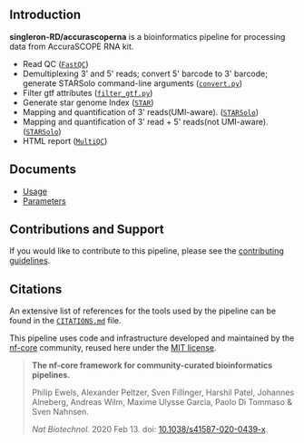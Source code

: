 ## Introduction

**singleron-RD/accurascoperna** is a bioinformatics pipeline for processing data from AccuraSCOPE RNA kit.

- Read QC ([`FastQC`](https://www.bioinformatics.babraham.ac.uk/projects/fastqc/))
- Demultiplexing 3' and 5' reads; convert 5' barcode to 3' barcode; generate STARSolo command-line arguments ([`convert.py`](./bin/convert.py))
- Filter gtf attributes ([`filter_gtf.py`](./bin/filter_gtf.py))
- Generate star genome Index ([`STAR`](https://github.com/alexdobin/STAR/))
- Mapping and quantification of 3' reads(UMI-aware). ([`STARSolo`](https://github.com/alexdobin/STAR/blob/master/docs/STARsolo.md))
- Mapping and quantification of 3' read + 5' reads(not UMI-aware). ([`STARSolo`](https://github.com/alexdobin/STAR/blob/master/docs/STARsolo.md))
- HTML report ([`MultiQC`](http://multiqc.info/))

## Documents

- [Usage](./docs/usage.md)
- [Parameters](./docs/parameters.md)

## Contributions and Support

If you would like to contribute to this pipeline, please see the [contributing guidelines](.github/CONTRIBUTING.md).

## Citations

An extensive list of references for the tools used by the pipeline can be found in the [`CITATIONS.md`](CITATIONS.md) file.

This pipeline uses code and infrastructure developed and maintained by the [nf-core](https://nf-co.re) community, reused here under the [MIT license](https://github.com/nf-core/tools/blob/master/LICENSE).

> **The nf-core framework for community-curated bioinformatics pipelines.**
>
> Philip Ewels, Alexander Peltzer, Sven Fillinger, Harshil Patel, Johannes Alneberg, Andreas Wilm, Maxime Ulysse Garcia, Paolo Di Tommaso & Sven Nahnsen.
>
> _Nat Biotechnol._ 2020 Feb 13. doi: [10.1038/s41587-020-0439-x](https://dx.doi.org/10.1038/s41587-020-0439-x).
